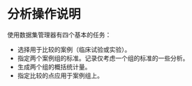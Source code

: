 # 分析操作说明
使用数据集管理器有四个基本的任务：
* 选择用于比较的案例（临床试验或实验）。
* 指定两个案例组的标准。记录仅考虑一个组的标准的一些分析。
* 生成两个组的概括统计量。
* 指定比较的点应用于案例组上。
